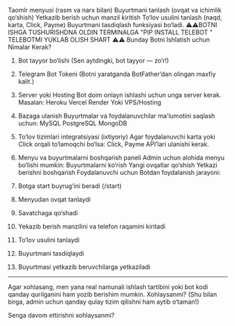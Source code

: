
Taomlr menyusi (rasm va narx bilan)
Buyurtmani tanlash (ovqat va ichimlik qo‘shish)
Yetkazib berish uchun manzil kiritish
To‘lov usulini tanlash (naqd, karta, Click, Payme)
Buyurtmani tasdiqlash funksiyasi bo‘ladi.
⚠️⚠️BOTNI ISHGA TUSHURISHDNA OLDIN TERMINALGA "PIP INSTALL TELEBOT " TELEBOTMI YUKLAB OLISH SHART  ⚠️⚠️
Bunday Botni Ishlatish uchun Nimalar Kerak?
1. Bot tayyor bo‘lishi
(Sen aytdingki, bot tayyor — zo‘r!)
2. Telegram Bot Tokeni
(Botni yaratganda BotFather’dan olingan maxfiy kalit.)
3. Server yoki Hosting
Bot doim onlayn ishlashi uchun unga server kerak.
Masalan:
Heroku
Vercel
Render
Yoki VPS/Hosting
4. Bazaga ulanish
Buyurtmalar va foydalanuvchilar ma'lumotini saqlash uchun:
MySQL
PostgreSQL
MongoDB
5. To‘lov tizimlari integratsiyasi (ixtiyoriy)
Agar foydalanuvchi karta yoki Click orqali to‘lamoqchi bo‘lsa:
Click, Payme API’lari ulanishi kerak.
6. Menyu va buyurtmalarni boshqarish paneli
Admin uchun alohida menyu bo‘lishi mumkin:
Buyurtmalarni ko‘rish
Yangi ovqatlar qo‘shish
Yetkazi berishni boshqarish
Foydalanuvchi uchun Botdan foydalanish jarayoni:
1. Botga start buyrug‘ini beradi (/start)
2. Menyudan ovqat tanlaydi
3. Savatchaga qo‘shadi
4. Yekazib berish manzilini va telefon raqamini kiritadi
5. To‘lov usulini tanlaydi
6. Buyurtmani tasdiqlaydi

7. Buyurtmasi yetkazib beruvchilarga yetkaziladi

---

Agar xohlasang, men yana real namunali ishlash tartibini yoki bot kodi qanday qurilganini ham yozib berishim mumkin. Xohlaysanmi?
(Shu bilan birga, admin uchun qanday qulay tizim qilishni ham aytib o‘taman!)

Senga davom ettirishni xohlaysanmi?
